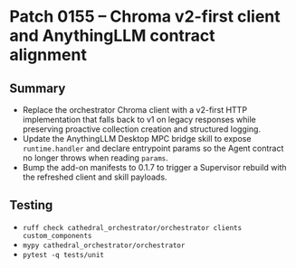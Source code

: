 # Patch 0155 – Chroma v2-first client and AnythingLLM contract alignment

## Summary
- Replace the orchestrator Chroma client with a v2-first HTTP implementation that falls back to v1 on legacy responses while preserving proactive collection creation and structured logging.
- Update the AnythingLLM Desktop MPC bridge skill to expose `runtime.handler` and declare entrypoint params so the Agent contract no longer throws when reading `params`.
- Bump the add-on manifests to 0.1.7 to trigger a Supervisor rebuild with the refreshed client and skill payloads.

## Testing
- `ruff check cathedral_orchestrator/orchestrator clients custom_components`
- `mypy cathedral_orchestrator/orchestrator`
- `pytest -q tests/unit`

